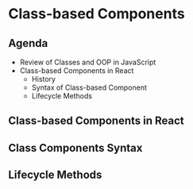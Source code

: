 # Class-based Components

## Agenda

- Review of Classes and OOP in JavaScript
- Class-based Components in React
  - History
  - Syntax of Class-based Component
  - Lifecycle Methods 

## Class-based Components in React



## Class Components Syntax


## Lifecycle Methods 
 
